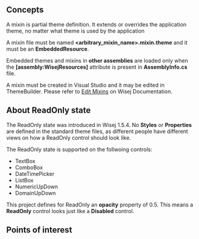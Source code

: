 ## Concepts

A mixin is partial theme definition. It extends or overrides the application theme, no matter what theme is used by the application

A mixin file must be named __<arbitrary_mixin_name>.mixin.theme__ and it must be an __EmbeddedResource__.

Embedded themes and mixins in __other assemblies__ are loaded only when the __[assembly:WisejResources]__ attribute is present in __AssemblyInfo.cs__ file.

A mixin must be created in Visual Studio and it may be edited in ThemeBuilder. Please refer to [Edit Mixins](https://wisej.com/docs/html/EditMixins.htm) on Wisej Documentation.

## About __ReadOnly__ state

The ReadOnly state was introduced in Wisej 1.5.4. No __Styles__ or __Properties__ are defined in the standard theme files, as different people have different views on how a ReadOnly control should look like.

The ReadOnly state is supported on the follwoing controls:
* TextBox
* ComboBox
* DateTimePicker
* ListBox
* NumericUpDown
* DomainUpDown

This project defines for ReadOnly an __opacity__ property of 0.5. This means a __ReadOnly__ control looks just like a __Disabled__ control.

## Points of interest

